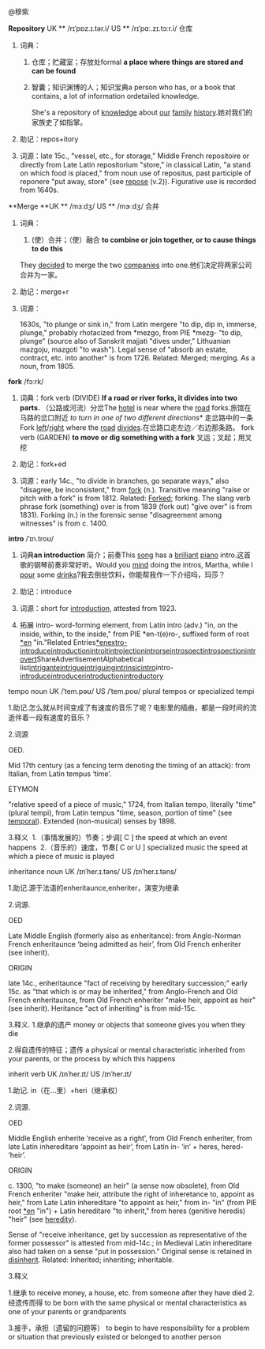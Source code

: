 @穆紫



**Repository** UK ** /rɪˈpɒz.ɪ.tər.i/  US ** /rɪˈpɑː.zɪ.tɔːr.i/ 仓库

1. 词典：

   1. 仓库；贮藏室；存放处formal **a place where things are stored and can be found**

   2. 智囊；知识渊博的人；知识宝典a person who has, or a book that contains, a lot of information ordetailed knowledge.

      She's a repository of [knowledge](https://dictionary.cambridge.org/dictionary/english-chinese-simplified/knowledge) about [our](https://dictionary.cambridge.org/dictionary/english-chinese-simplified/our) [family](https://dictionary.cambridge.org/dictionary/english-chinese-simplified/family) [history](https://dictionary.cambridge.org/dictionary/english-chinese-simplified/history).她对我们的家族史了如指掌。


1. 助记：repos+itory
2. 词源：late 15c., "vessel, etc., for storage," Middle French repositoire or directly from Late Latin repositorium "store," in classical Latin, "a stand on which food is placed," from noun use of repositus, past participle of reponere "put away, store" (see [repose](https://www.etymonline.com/word/repose?ref=etymonline_crossreference) (v.2)). Figurative use is recorded from 1640s.



**Merge **UK ** /mɜːdʒ/  US ** /mɝːdʒ/ 合并

1. 词典：

   1. (使）合并；（使）融合 **to combine or join together, or to cause things to do this**

   They [decided](https://dictionary.cambridge.org/dictionary/english-chinese-simplified/decided) to merge the two [companies](https://dictionary.cambridge.org/dictionary/english-chinese-simplified/company) into one.他们决定将两家公司合并为一家。

2. 助记：merge+r

3. 词源：

   1630s, "to plunge or sink in," from Latin mergere "to dip, dip in, immerse, plunge," probably rhotacized from *mezgo, from PIE *mezg- "to dip, plunge" (source also of Sanskrit majjati "dives under," Lithuanian mazgoju, mazgoti "to wash"). Legal sense of "absorb an estate, contract, etc. into another" is from 1726. Related: Merged; merging. As a noun, from 1805.



**fork** /fɔːrk/

1. 词典：fork verb (DIVIDE)
  **If a road or river forks, it divides into two parts.**
  （公路或河流）分岔The [hotel](https://dictionary.cambridge.org/dictionary/english-chinese-simplified/hotel) is near where the [road](https://dictionary.cambridge.org/dictionary/english-chinese-simplified/road) forks.旅馆在马路的岔口附近
  *to turn in one of two different directions**
  走岔路中的一条Fork [left](https://dictionary.cambridge.org/dictionary/english-chinese-simplified/left)/[right](https://dictionary.cambridge.org/dictionary/english-chinese-simplified/right) where the [road](https://dictionary.cambridge.org/dictionary/english-chinese-simplified/road) [divides](https://dictionary.cambridge.org/dictionary/english-chinese-simplified/divide).在岔路口走左边／右边那条路。
  fork verb (GARDEN)
  **to move or dig something with a fork**
  叉运；叉起；用叉挖

2. 助记：fork+ed

3. 词源：early 14c., "to divide in branches, go separate ways," also "disagree, be inconsistent," from [fork](https://www.etymonline.com/word/fork?ref=etymonline_crossreference) (n.). Transitive meaning "raise or pitch with a fork" is from 1812. Related: [Forked](https://www.etymonline.com/word/Forked?ref=etymonline_crossreference); forking. The slang verb phrase fork (something) over is from 1839 (fork out) "give over" is from 1831). Forking (n.) in the forensic sense "disagreement among witnesses" is from c. 1400.

**intro**  /ˈɪn.troʊ/ 

1. 词典**an introduction**
  简介；前奏This [song](https://dictionary.cambridge.org/dictionary/english-chinese-simplified/song) has a [brilliant](https://dictionary.cambridge.org/dictionary/english-chinese-simplified/brilliant) [piano](https://dictionary.cambridge.org/dictionary/english-chinese-simplified/piano) intro.这首歌的钢琴前奏非常好听。Would you [mind](https://dictionary.cambridge.org/dictionary/english-chinese-simplified/mind) doing the intros, Martha, while I [pour](https://dictionary.cambridge.org/dictionary/english-chinese-simplified/pour) some [drinks](https://dictionary.cambridge.org/dictionary/english-chinese-simplified/drink)?我去倒些饮料，你能帮我作一下介绍吗，玛莎？

2. 助记：introduce

3. 词源：short for [introduction](https://www.etymonline.com/word/introduction?ref=etymonline_crossreference), attested from 1923.

4. 拓展 intro-
  word-forming element, from Latin intro (adv.) "in, on the inside, within, to the inside," from PIE *en-t(e)ro-, suffixed form of root
  [*en](https://www.etymonline.com/word/*en?ref=etymonline_crossreference) "in."Related Entries[*en](https://www.etymonline.com/word/*en)[extro-](https://www.etymonline.com/word/extro-)[introduce](https://www.etymonline.com/word/introduce)[introduction](https://www.etymonline.com/word/introduction)[introit](https://www.etymonline.com/word/introit)[introjection](https://www.etymonline.com/word/introjection)[introrse](https://www.etymonline.com/word/introrse)[introspect](https://www.etymonline.com/word/introspect)[introspection](https://www.etymonline.com/word/introspection)[introvert](https://www.etymonline.com/word/introvert)ShareAdvertisementAlphabetical list[intrigante](https://www.etymonline.com/word/intrigante)[intrigue](https://www.etymonline.com/word/intrigue)[intriguing](https://www.etymonline.com/word/intriguing)[intrinsic](https://www.etymonline.com/word/intrinsic)[intro](https://www.etymonline.com/word/intro)intro-[introduce](https://www.etymonline.com/word/introduce)[introducer](https://www.etymonline.com/word/introducer)[introduction](https://www.etymonline.com/word/introduction)[introductory](https://www.etymonline.com/word/introductory)

​tempo  noun UK   /ˈtem.pəʊ/ US   /ˈtem.poʊ/ plural tempos or specialized tempi

1.助记.怎么就从时间变成了有速度的音乐了呢？电影里的插曲，都是一段时间的流逝伴着一段有速度的音乐？

2.词源

OED.

Mid 17th century (as a fencing term denoting the timing of an attack): from Italian, from Latin tempus ‘time’.

ETYMON

"relative speed of a piece of music," 1724, from Italian tempo, literally "time" (plural tempi), from Latin tempus "time, season, portion of time" (see [temporal](https://www.etymonline.com/word/temporal?ref=etymonline_crossreference)). Extended (non-musical) senses by 1898.



3.释义
​    1.（事情发展的）节奏；步调[ C ] the speed at which an event happens
​    2.（音乐的）速度，节奏[ C or U ] specialized music the speed at which a piece of music is played

​inheritance  noun UK   /ɪnˈher.ɪ.təns/ US  /ɪnˈher.ɪ.təns/

1.助记.源于法语的enheritaunce,enheriter，演变为继承

2.词源.

OED

Late Middle English (formerly also as enheritance): from Anglo-Norman French enheritaunce ‘being admitted as heir’, from Old French enheriter (see inherit).

ORIGIN

late 14c., enheritaunce "fact of receiving by hereditary succession;" early 15c. as "that which is or may be inherited," from Anglo-French and Old French enheritaunce, from Old French enheriter "make heir, appoint as heir" (see inherit). Heritance "act of inheriting" is from mid-15c.

3.释义.
  1.继承的遗产  money or objects that someone gives you when they die

2.得自遗传的特征；遗传 a physical or mental characteristic inherited from your parents, or the process by which this happens



​inherit  verb UK   /ɪnˈher.ɪt/ US  /ɪnˈher.ɪt/

1.助记. in（在...里）+heri（继承权）

2.词源.

OED

Middle English enherite ‘receive as a right’, from Old French enheriter, from late Latin inhereditare ‘appoint as heir’, from Latin in- ‘in’ + heres, hered- ‘heir’.

ORIGIN

c. 1300, "to make (someone) an heir" (a sense now obsolete), from Old French enheriter "make heir, attribute the right of inheretance to, appoint as heir," from Late Latin inhereditare "to appoint as heir," from in- "in" (from PIE root [*en](https://www.etymonline.com/word/*en?ref=etymonline_crossreference) "in") + Latin hereditare "to inherit," from heres (genitive heredis) "heir" (see [heredity](https://www.etymonline.com/word/heredity?ref=etymonline_crossreference)).

Sense of "receive inheritance, get by succession as representative of the former possessor" is attested from mid-14c.; in Medieval Latin inhereditare also had taken on a sense "put in possession." Original sense is retained in [disinherit](https://www.etymonline.com/word/disinherit?ref=etymonline_crossreference). Related: Inherited; inheriting; inheritable.

3.释义

1.继承  to receive money, a house, etc. from someone after they have died
2.经遗传而得 to be born with the same physical or mental characteristics as one of your parents or grandparents

3.接手，承担（遗留的问题等） to begin to have responsibility for a problem or situation that previously existed or belonged to another person

